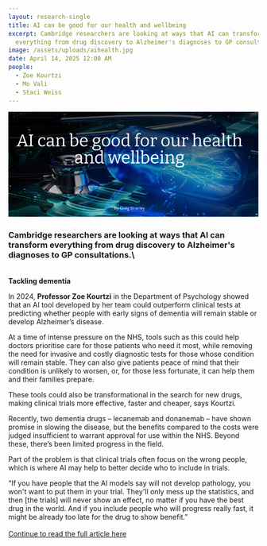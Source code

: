 ```yaml
---
layout: research-single
title: AI can be good for our health and wellbeing
excerpt: Cambridge researchers are looking at ways that AI can transform
  everything from drug discovery to Alzheimer's diagnoses to GP consultations.
image: /assets/uploads/aihealth.jpg
date: April 14, 2025 12:00 AM
people:
  - Zoe Kourtzi
  - Mo Vali
  - Staci Weiss
---
```

![](/assets/uploads/healthai1.png)

### Cambridge researchers are looking at ways that AI can transform everything from drug discovery to Alzheimer's diagnoses to GP consultations.\
\
**Tackling dementia**

In 2024, **Professor Zoe Kourtzi** in the Department of Psychology showed that an AI tool developed by her team could outperform clinical tests at predicting whether people with early signs of dementia will remain stable or develop Alzheimer’s disease. 

At a time of intense pressure on the NHS, tools such as this could help doctors prioritise care for those patients who need it most, while removing the need for invasive and costly diagnostic tests for those whose condition will remain stable. They can also give patients peace of mind that their condition is unlikely to worsen, or, for those less fortunate, it can help them and their families prepare. 

These tools could also be transformational in the search for new drugs, making clinical trials more effective, faster and cheaper, says Kourtzi. 

Recently, two dementia drugs – lecanemab and donanemab – have shown promise in slowing the disease, but the benefits compared to the costs were judged insufficient to warrant approval for use within the NHS. Beyond these, there’s been limited progress in the field. 

Part of the problem is that clinical trials often focus on the wrong people, which is where AI may help to better decide who to include in trials. 

“If you have people that the AI models say will not develop pathology, you won't want to put them in your trial. They'll only mess up the statistics, and then \[the trials] will never show an effect, no matter if you have the best drug in the world. And if you include people who will progress really fast, it might be already too late for the drug to show benefit.” \
\
[Continue to read the full article here](https://www.cam.ac.uk/stories/ai-and-health)
